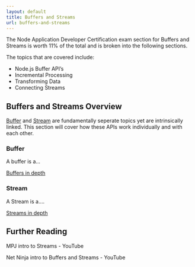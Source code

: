 ```yaml
---
layout: default
title: Buffers and Streams
url: buffers-and-streams
---
```


The Node Application Developer Certification exam section for Buffers and Streams is worth 11% of the total and is broken into the following sections.

The topics that are covered include:

 - Node.js Buffer API’s
 - Incremental Processing
 - Transforming Data
 - Connecting Streams

## Buffers and Streams Overview
 
[Buffer](https://nodejs.org/docs/latest-v10.x/api/buffer.html) and [Stream](https://nodejs.org/docs/latest-v10.x/api/stream.html) are fundamentally seperate topics yet are intrinsically linked. This section will cover how these APIs work individually and with each other.

### Buffer

A buffer is a...

[Buffers in depth](./buffers.md)

### Stream

A Stream is a....

[Streams in depth](./streams.md)

## Further Reading
MPJ intro to Streams - YouTube

Net Ninja intro to Buffers and Streams - YouTube
